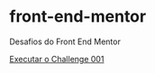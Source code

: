 # front-end-mentor
 Desafios do Front End Mentor

<a href="felipegcrocha.github.io/front-end-mentor/challenge-001/index.html">Executar o Challenge 001</a>